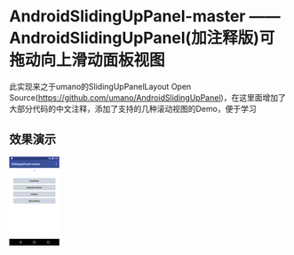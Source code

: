 # AndroidSlidingUpPanel-master —— AndroidSlidingUpPanel(加注释版)可拖动向上滑动面板视图
此实现来之于umano的SlidingUpPanelLayout Open Source(https://github.com/umano/AndroidSlidingUpPanel)，在这里面增加了大部分代码的中文注释，添加了支持的几种滚动视图的Demo，便于学习

## 效果演示 ##
![](/screenshots/效果演示.gif)
